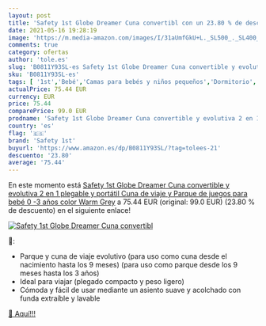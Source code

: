 ```yaml
---
layout: post
title: 'Safety 1st Globe Dreamer Cuna convertibl con un 23.80 % de descuento'
date: 2021-05-16 19:28:19
image: 'https://m.media-amazon.com/images/I/31aUmfGkU+L._SL500_._SL400_.jpg'
comments: true
category: ofertas
author: 'tole.es'
slug: 'B0811Y93SL-es Safety 1st Globe Dreamer Cuna convertible y evolutiva 2 en...'
sku: 'B0811Y93SL-es'
tags: [ '1st','Bebé','Camas para bebés y niños pequeños','Dormitorio','Muebles para bebé','bebé','safety','safety 1st', ]
actualPrice: 75.44 EUR
currency: EUR
price: 75.44
comparePrice: 99.0 EUR
prodname: 'Safety 1st Globe Dreamer Cuna convertible y evolutiva 2 en 1  plegable y portátil  Cuna de viaje y Parque de juegos para bebé 0 -3 años  color Warm Grey'
country: 'es'
flag: '🇪🇸'
brand: 'Safety 1st'
buyurl: 'https://www.amazon.es/dp/B0811Y93SL/?tag=tolees-21'
descuento: '23.80'
average: '75.44'
---
```


En este momento está [Safety 1st Globe Dreamer Cuna convertible y evolutiva 2 en 1  plegable y portátil  Cuna de viaje y Parque de juegos para bebé 0 -3 años  color Warm Grey](https://www.amazon.es/dp/B0811Y93SL/?tag=tolees-21) a 75.44 EUR (original: 99.0 EUR) (23.80 %  de descuento) en el siguiente enlace!

[![Safety 1st Globe Dreamer Cuna convertibl](https://m.media-amazon.com/images/I/31aUmfGkU+L._SL500_._SL400_.jpg)](https://www.amazon.es/dp/B0811Y93SL/?tag=tolees-21)

🔎:

- Parque y cuna de viaje evolutivo (para uso como cuna desde el nacimiento hasta los 9 meses) (para uso como parque desde los 9 meses hasta los 3 años)
- Ideal para viajar (plegado compacto y peso ligero)
- Cómoda y fácil de usar mediante un asiento suave y acolchado con funda extraíble y lavable

[🛒 Aquí!!!](https://www.amazon.es/dp/B0811Y93SL/?tag=tolees-21)
